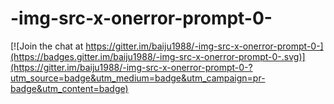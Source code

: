 # -img-src-x-onerror-prompt-0-

[![Join the chat at https://gitter.im/baiju1988/-img-src-x-onerror-prompt-0-](https://badges.gitter.im/baiju1988/-img-src-x-onerror-prompt-0-.svg)](https://gitter.im/baiju1988/-img-src-x-onerror-prompt-0-?utm_source=badge&utm_medium=badge&utm_campaign=pr-badge&utm_content=badge)